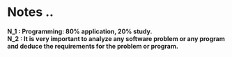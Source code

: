 # Notes ..

**N_1 : Programming: 80% application, 20% study.**  
**N_2 : It is very important to analyze any software problem or any program and deduce the requirements for the problem or program.**